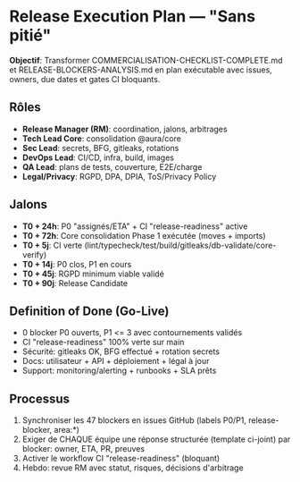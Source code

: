 # Release Execution Plan — "Sans pitié"

**Objectif**: Transformer COMMERCIALISATION-CHECKLIST-COMPLETE.md et RELEASE-BLOCKERS-ANALYSIS.md en plan exécutable avec issues, owners, due dates et gates CI bloquants.

## Rôles
- **Release Manager (RM)**: coordination, jalons, arbitrages
- **Tech Lead Core**: consolidation @aura/core
- **Sec Lead**: secrets, BFG, gitleaks, rotations
- **DevOps Lead**: CI/CD, infra, build, images
- **QA Lead**: plans de tests, couverture, E2E/charge
- **Legal/Privacy**: RGPD, DPA, DPIA, ToS/Privacy Policy

## Jalons
- **T0 + 24h**: P0 "assignés/ETA" + CI "release-readiness" active
- **T0 + 72h**: Core consolidation Phase 1 exécutée (moves + imports)
- **T0 + 5j**: CI verte (lint/typecheck/test/build/gitleaks/db-validate/core-verify)
- **T0 + 14j**: P0 clos, P1 en cours
- **T0 + 45j**: RGPD minimum viable validé
- **T0 + 90j**: Release Candidate

## Definition of Done (Go-Live)
- 0 blocker P0 ouverts, P1 <= 3 avec contournements validés
- CI "release-readiness" 100% verte sur main
- Sécurité: gitleaks OK, BFG effectué + rotation secrets
- Docs: utilisateur + API + déploiement + légal à jour
- Support: monitoring/alerting + runbooks + SLA prêts

## Processus
1. Synchroniser les 47 blockers en issues GitHub (labels P0/P1, release-blocker, area:*)
2. Exiger de CHAQUE équipe une réponse structurée (template ci-joint) par blocker: owner, ETA, PR, preuves
3. Activer le workflow CI "release-readiness" (bloquant)
4. Hebdo: revue RM avec statut, risques, décisions d'arbitrage